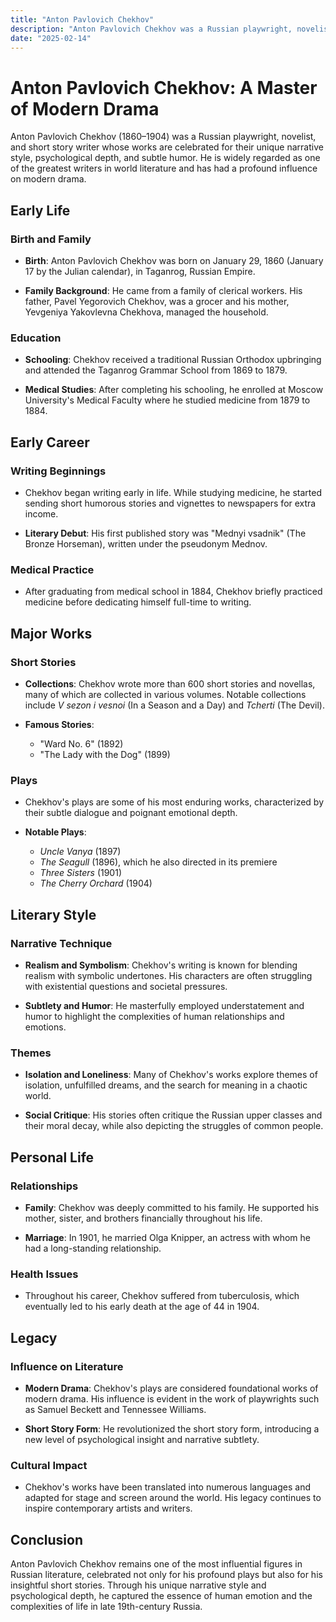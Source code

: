 ```yaml
---
title: "Anton Pavlovich Chekhov"
description: "Anton Pavlovich Chekhov was a Russian playwright, novelist, and short story writer renowned for his subtle psychological insights and profound works such as 'Uncle Vanya,' 'The Seagull,' and 'The Cherry Orchard.'"
date: "2025-02-14"
--- 
```


# Anton Pavlovich Chekhov: A Master of Modern Drama

Anton Pavlovich Chekhov (1860–1904) was a Russian playwright, novelist, and short story writer whose works are celebrated for their unique narrative style, psychological depth, and subtle humor. He is widely regarded as one of the greatest writers in world literature and has had a profound influence on modern drama.

## Early Life

### Birth and Family
- **Birth**: Anton Pavlovich Chekhov was born on January 29, 1860 (January 17 by the Julian calendar), in Taganrog, Russian Empire.
  
- **Family Background**: He came from a family of clerical workers. His father, Pavel Yegorovich Chekhov, was a grocer and his mother, Yevgeniya Yakovlevna Chekhova, managed the household.

### Education
- **Schooling**: Chekhov received a traditional Russian Orthodox upbringing and attended the Taganrog Grammar School from 1869 to 1879.
  
- **Medical Studies**: After completing his schooling, he enrolled at Moscow University's Medical Faculty where he studied medicine from 1879 to 1884.

## Early Career

### Writing Beginnings
- Chekhov began writing early in life. While studying medicine, he started sending short humorous stories and vignettes to newspapers for extra income.
  
- **Literary Debut**: His first published story was "Mednyi vsadnik" (The Bronze Horseman), written under the pseudonym Mednov.

### Medical Practice
- After graduating from medical school in 1884, Chekhov briefly practiced medicine before dedicating himself full-time to writing.
  
## Major Works

### Short Stories
- **Collections**: Chekhov wrote more than 600 short stories and novellas, many of which are collected in various volumes. Notable collections include *V sezon i vesnoi* (In a Season and a Day) and *Tcherti* (The Devil).
  
- **Famous Stories**:
  - "Ward No. 6" (1892)
  - "The Lady with the Dog" (1899)

### Plays
- Chekhov's plays are some of his most enduring works, characterized by their subtle dialogue and poignant emotional depth.
  
- **Notable Plays**:
  - *Uncle Vanya* (1897)
  - *The Seagull* (1896), which he also directed in its premiere
  - *Three Sisters* (1901)
  - *The Cherry Orchard* (1904)

## Literary Style

### Narrative Technique
- **Realism and Symbolism**: Chekhov's writing is known for blending realism with symbolic undertones. His characters are often struggling with existential questions and societal pressures.
  
- **Subtlety and Humor**: He masterfully employed understatement and humor to highlight the complexities of human relationships and emotions.

### Themes
- **Isolation and Loneliness**: Many of Chekhov's works explore themes of isolation, unfulfilled dreams, and the search for meaning in a chaotic world.
  
- **Social Critique**: His stories often critique the Russian upper classes and their moral decay, while also depicting the struggles of common people.

## Personal Life

### Relationships
- **Family**: Chekhov was deeply committed to his family. He supported his mother, sister, and brothers financially throughout his life.
  
- **Marriage**: In 1901, he married Olga Knipper, an actress with whom he had a long-standing relationship.

### Health Issues
- Throughout his career, Chekhov suffered from tuberculosis, which eventually led to his early death at the age of 44 in 1904.

## Legacy

### Influence on Literature
- **Modern Drama**: Chekhov's plays are considered foundational works of modern drama. His influence is evident in the work of playwrights such as Samuel Beckett and Tennessee Williams.
  
- **Short Story Form**: He revolutionized the short story form, introducing a new level of psychological insight and narrative subtlety.

### Cultural Impact
- Chekhov's works have been translated into numerous languages and adapted for stage and screen around the world. His legacy continues to inspire contemporary artists and writers.

## Conclusion

Anton Pavlovich Chekhov remains one of the most influential figures in Russian literature, celebrated not only for his profound plays but also for his insightful short stories. Through his unique narrative style and psychological depth, he captured the essence of human emotion and the complexities of life in late 19th-century Russia.
